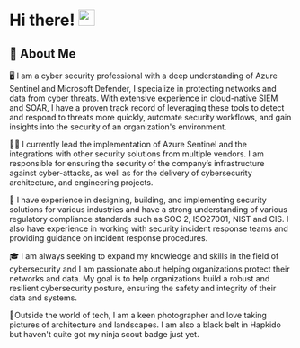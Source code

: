 # Hi there! <img src="https://media.giphy.com/media/hvRJCLFzcasrR4ia7z/giphy.gif" width="29px" height="29px">

## 🚀 About Me

🖥️ I am a cyber security professional with a deep understanding of Azure Sentinel and Microsoft Defender, I specialize in protecting networks and data from cyber threats. With extensive experience in cloud-native SIEM and SOAR, I have a proven track record of leveraging these tools to detect and respond to threats more quickly, automate security workflows, and gain insights into the security of an organization's environment.
 
👨‍💻 I currently lead the implementation of Azure Sentinel and the integrations with other security solutions from multiple vendors. I am responsible for ensuring the security of the company’s infrastructure against cyber-attacks, as well as for the delivery of cybersecurity architecture, and engineering projects.

🔐 I have experience in designing, building, and implementing security solutions for various industries and have a strong understanding of various regulatory compliance standards such as SOC 2, ISO27001, NIST and CIS. I also have experience in working with security incident response teams and providing guidance on incident response procedures.

🎓 I am always seeking to expand my knowledge and skills in the field of cybersecurity and I am passionate about helping organizations protect their networks and data. My goal is to help organizations build a robust and resilient cybersecurity posture, ensuring the safety and integrity of their data and systems.

🥷Outside the world of tech, I am a keen photographer and love taking pictures of architecture and landscapes. I am also a black belt in Hapkido but haven't quite got my ninja scout badge just yet.
